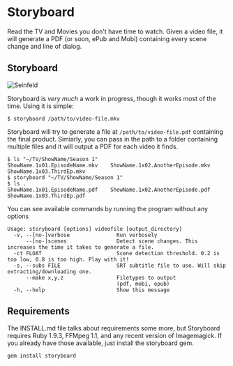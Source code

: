# Storyboard

Read the TV and Movies you don't have time to watch. Given a video file, it will generate a PDF (or soon, ePub and Mobi) containing every scene change and line of dialog.

## Storyboard

![Seinfeld](http://i.imgur.com/lTRuC.jpg)

Storyboard is _very much_ a work in progress, though it works most of the time. Using it is simple:

    $ storyboard /path/to/video-file.mkv

Storyboard will try to generate a file at `/path/to/video-file.pdf` containing the final product. Simiarly, you can pass in the path to a folder containing multiple files and it will output a PDF for each video it finds.

    $ ls "~/TV/ShowName/Season 1"
    ShowName.1x01.EpisodeName.mkv    ShowName.1x02.AnotherEpisode.mkv    ShowName.1x03.ThirdEp.mkv
    $ storyboard "~/TV/ShowName/Season 1"
    $ ls .
    ShowName.1x01.EpisodeName.pdf    ShowName.1x02.AnotherEpisode.pdf    ShowName.1x03.ThirdEp.pdf

You can see available commands by running the program without any options

    Usage: storyboard [options] videofile [output_directory]
      -v, --[no-]verbose               Run verbosely
          --[no-]scenes                Detect scene changes. This increases the time it takes to generate a file.
      -ct FLOAT                        Scene detection threshold. 0.2 is too low, 0.8 is too high. Play with it!
      -s, --subs FILE                  SRT subtitle file to use. Will skip extracting/downloading one.
          --make x,y,z                 Filetypes to output
                                       (pdf, mobi, epub)
      -h, --help                       Show this message


## Requirements

The INSTALL.md file talks about requirements some more, but Storyboard requires Ruby 1.9.3, FFMpeg 1.1, and any recent version of Imagemagick. If you already have those available, just install the storyboard gem.

    gem install storyboard
